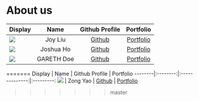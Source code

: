 # About us


Display |  Name   |             Github Profile              | Portfolio 
--------|:-------:|:---------------------------------------:|:---------:
![](https://www.google.com/url?sa=i&url=https%3A%2F%2Fwww.nationalgeographic.com%2Fanimals%2Fmammals%2Ffacts%2Fdomestic-cat&psig=AOvVaw0h1oKdH4MW00nu2-jCVMT5&ust=1709970657610000&source=images&cd=vfe&opi=89978449&ved=0CBMQjRxqFwoTCOj10J6X5IQDFQAAAAAdAAAAABAI) | Joy Liu | [Github](https://github.com/liuzehui03) | [Portfolio](docs/team/johndoe.md)
![](https://via.placeholder.com/100.png?text=Photo) | Joshua Ho | [Github](https://github.com/joshuahoky) | [Portfolio](docs/team/johndoe.md)
![](https://www.google.com/url?sa=i&url=https%3A%2F%2Fwww.thesprucepets.com%2Fabout-tuxedo-cats-554695&psig=AOvVaw0C_GqS3DVZWNcXkFONc6FM&ust=1709970666751000&source=images&cd=vfe&opi=89978449&ved=0CBMQjRxqFwoTCNi3kqOX5IQDFQAAAAAdAAAAABAE) | GARETH Doe | [Github](https://github.com/) | [Portfolio](docs/team/johndoe.md)



=======
Display |   Name   | Github Profile | Portfolio 
--------|:--------:|:--------------:|:---------:
![](https://via.placeholder.com/100.png?text=Photo) | Zong Yao | [Github](https://github.com/) | [Portfolio](docs/team/johndoe.md)
>>>>>>> master
